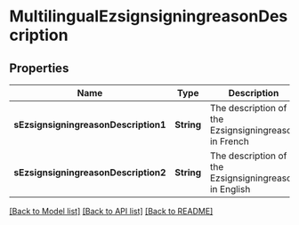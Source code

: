 # MultilingualEzsignsigningreasonDescription

## Properties
Name | Type | Description | Notes
------------ | ------------- | ------------- | -------------
**sEzsignsigningreasonDescription1** | **String** | The description of the Ezsignsigningreason in French | [optional] 
**sEzsignsigningreasonDescription2** | **String** | The description of the Ezsignsigningreason in English | [optional] 

[[Back to Model list]](../README.md#documentation-for-models) [[Back to API list]](../README.md#documentation-for-api-endpoints) [[Back to README]](../README.md)


